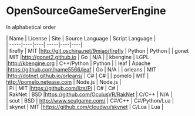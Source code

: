 # OpenSourceGameServerEngine

In alphabetical order

| Name | License | Site | Source Language | Script Language |  
| -----|----|----|  -----|----|----|    
| firefly   | MIT       |http://git.oschina.net/9miao/firefly   | Python        | Python        |
| gonet     | MIT       |http://gonet2.github.io                | Go            | N/A           |
| kbengine  | LGPL      |http://kbengine.org                    | C++/Python    | Python        | 
| leaf      | Apache    |https://github.com/name5566/leaf       | Go            | N/A           |
| orleans   | MIT       |http://dotnet.github.io/orleans/       | C#            | C#            |
| pomelo    | MIT       | http://pomelo.netease.com             | Node.js       | Node.js       |  
| Pi        | MIT       |https://github.com/lizs/Pi             | C#            | C#            |   
| RakNet    | BSD       |https://github.com/OculusVR/RakNet     | C/C++         | N/A           |    
| scut      | BSD       |  http://www.scutgame.com/             | C#/C++        | C#/Python/Lua |  
| skynet    | MIT       |https://github.com/cloudwu/skynet      | C/Lua         | Lua           |   
